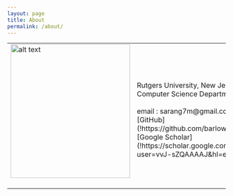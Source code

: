 ```yaml
---
layout: page
title: About
permalink: /about/
---
```


<table class="imgtable"><tr><td>
<img src="https://i.imgur.com/2guZweZ.jpg" alt="alt text" width="275px" height="310px" />&nbsp;</td>
<td align="left"><p> 
<br />
Rutgers University, New Jersey 
<br />
Computer Science Department
<br />
<br />
  email : sarang7m@gmail.com <br />
[GitHub](!https://github.com/barlowtwin)
<br />
[Google Scholar](!https://scholar.google.com/citations?user=vvJ-sZQAAAAJ&hl=en)
</td></tr></table>
